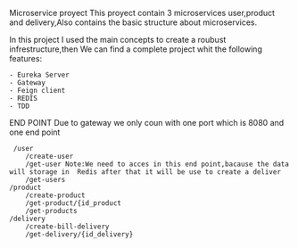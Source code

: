 Microservice proyect 
This proyect contain 3 microservices user,product and delivery,Also contains the basic structure about microservices.

In this project I used the main concepts to create a roubust infrestructure,then We can find a complete project whit the following features:
    
    - Eureka Server
    - Gateway
    - Feign client
    - REDIS
    - TDD

END POINT
    Due to gateway we only coun with one port which is 8080
    and one end point 
     
     /user
        /create-user
        /get-user Note:We need to acces in this end point,bacause the data will storage in  Redis after that it will be use to create a deliver
        /get-users
    /product    
        /create-product
        /get-product/{id_product
        /get-products
    /delivery
        /create-bill-delivery
        /get-delivery/{id_delivery}
